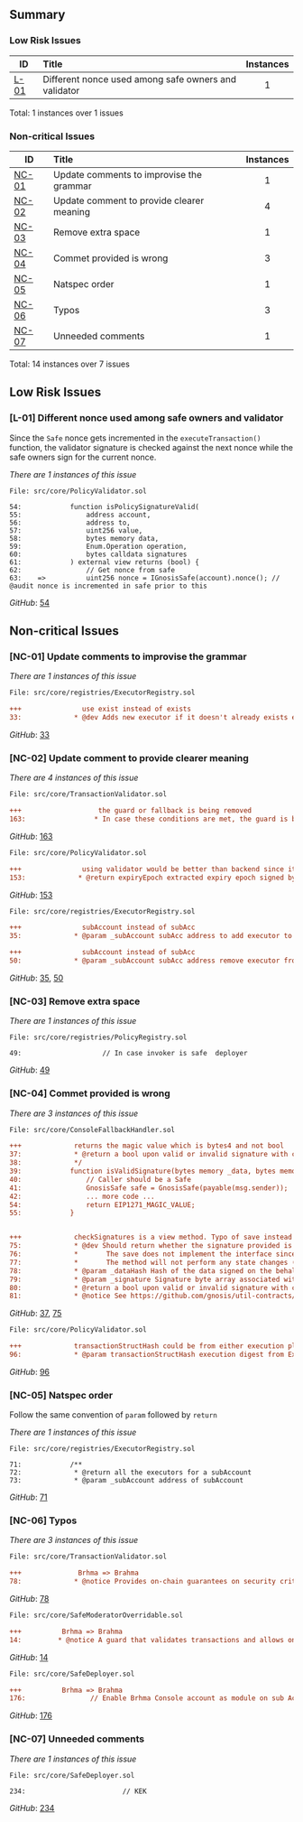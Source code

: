 ## Summary

### Low Risk Issues


|ID|Title|Instances|
|-|:-|:-:|
| [L-01](#l-01-different-nonce-used-among-safe-owners-and-validator)| Different nonce used among safe owners and validator | 1 |


Total: 1 instances over 1 issues

### Non-critical Issues


|ID|Title|Instances|
|-|:-|:-:|
| [NC-01](#nc-01-update-comments-to-improvise-the-grammar)| Update comments to improvise the grammar | 1 |
| [NC-02](#nc-02-update-comment-to-provide-clearer-meaning)| Update comment to provide clearer meaning | 4 |
| [NC-03](#nc-03-remove-extra-space)| Remove extra space | 1 |
| [NC-04](#nc-04-commet-provided-is-wrong)| Commet provided is wrong | 3 |
| [NC-05](#nc-05-natspec-order)| Natspec order | 1 |
| [NC-06](#nc-06-typos)| Typos | 3 |
| [NC-07](#nc-07-unneeded-comments)| Unneeded comments | 1 |


Total: 14 instances over 7 issues

## Low Risk Issues

### [L-01] Different nonce used among safe owners and validator
Since the `Safe` nonce gets incremented in the `executeTransaction()` function, the validator signature is checked against the next nonce while the safe owners sign for the current nonce.

*There are 1 instances of this issue*

```solidity
File: src/core/PolicyValidator.sol

54:            function isPolicySignatureValid(
55:                address account,
56:                address to,
57:                uint256 value,
58:                bytes memory data,
59:                Enum.Operation operation,
60:                bytes calldata signatures
61:            ) external view returns (bool) {
62:                // Get nonce from safe
63:    =>          uint256 nonce = IGnosisSafe(account).nonce(); // @audit nonce is incremented in safe prior to this 

```

*GitHub*: [54](https://github.com/code-423n4/2023-10-brahma/blob/main/contracts/src/core/PolicyValidator.sol#L54-#L63)

## Non-critical Issues

### [NC-01] Update comments to improvise the grammar

*There are 1 instances of this issue*

```diff
File: src/core/registries/ExecutorRegistry.sol

+++               use exist instead of exists
33:             * @dev Adds new executor if it doesn't already exists else reverts with AlreadyExists()

```

*GitHub*: [33](https://github.com/code-423n4/2023-10-brahma/blob/main/contracts/src/core/registries/ExecutorRegistry.sol#L33-#L33)


### [NC-02] Update comment to provide clearer meaning

*There are 4 instances of this issue*

```diff
File: src/core/TransactionValidator.sol

+++                   the guard or fallback is being removed
163:                 * In case these conditions are met, the guard is being removed, return true

```

*GitHub*: [163](https://github.com/code-423n4/2023-10-brahma/blob/main/contracts/src/core/TransactionValidator.sol#L163-#L163)
```diff
File: src/core/PolicyValidator.sol

+++               using validator would be better than backend since it is mentioned so everywhere else
153:             * @return expiryEpoch extracted expiry epoch signed by brahma backend

```

*GitHub*: [153](https://github.com/code-423n4/2023-10-brahma/blob/main/contracts/src/core/PolicyValidator.sol#L153-#L153)
```diff
File: src/core/registries/ExecutorRegistry.sol

+++               subAccount instead of subAcc
35:             * @param _subAccount subAcc address to add executor to

+++               subAccount instead of subAcc
50:             * @param _subAccount subAcc address remove executor from // mns-clearer-comment

```

*GitHub*: [35](https://github.com/code-423n4/2023-10-brahma/blob/main/contracts/src/core/registries/ExecutorRegistry.sol#L35-#L35), [50](https://github.com/code-423n4/2023-10-brahma/blob/main/contracts/src/core/registries/ExecutorRegistry.sol#L50-#L50)


### [NC-03] Remove extra space

*There are 1 instances of this issue*

```solidity
File: src/core/registries/PolicyRegistry.sol

49:                    // In case invoker is safe  deployer

```

*GitHub*: [49](https://github.com/code-423n4/2023-10-brahma/blob/main/contracts/src/core/registries/PolicyRegistry.sol#L49-#L49)


### [NC-04] Commet provided is wrong

*There are 3 instances of this issue*

```diff
File: src/core/ConsoleFallbackHandler.sol

+++             returns the magic value which is bytes4 and not bool
37:             * @return a bool upon valid or invalid signature with corresponding _data
38:             */
39:            function isValidSignature(bytes memory _data, bytes memory _signature) public view override returns (bytes4) {
40:                // Caller should be a Safe
41:                GnosisSafe safe = GnosisSafe(payable(msg.sender));
42:                ... more code ...
54:                return EIP1271_MAGIC_VALUE;
55:            }


+++             checkSignatures is a view method. Typo of save instead of safe. The return type is bytes4 and not bool
75:             * @dev Should return whether the signature provided is valid for the provided data.
76:             *       The save does not implement the interface since `checkSignatures` is not a view method.
77:             *       The method will not perform any state changes (see parameters of `checkSignatures`)
78:             * @param _dataHash Hash of the data signed on the behalf of address(msg.sender)
79:             * @param _signature Signature byte array associated with _dataHash
80:             * @return a bool upon valid or invalid signature with corresponding _dataHash
81:             * @notice See https://github.com/gnosis/util-contracts/blob/bb5fe5fb5df6d8400998094fb1b32a178a47c3a1/contracts/StorageAccessible.sol

```

*GitHub*: [37](https://github.com/code-423n4/2023-10-brahma/blob/main/contracts/src/core/ConsoleFallbackHandler.sol#L37-#L55), [75](https://github.com/code-423n4/2023-10-brahma/blob/main/contracts/src/core/ConsoleFallbackHandler.sol#L75-#L81)
```diff
File: src/core/PolicyValidator.sol

+++             transactionStructHash could be from either execution plugin or from safe's executeTransaction() function 
96:             * @param transactionStructHash execution digest from ExecutorPlugin

```

*GitHub*: [96](https://github.com/code-423n4/2023-10-brahma/blob/main/contracts/src/core/PolicyValidator.sol#L96-#L96)


### [NC-05] Natspec order
Follow the same convention of `param` followed by `return`

*There are 1 instances of this issue*

```solidity
File: src/core/registries/ExecutorRegistry.sol

71:            /**
72:             * @return all the executors for a subAccount
73:             * @param _subAccount address of subAccount

```

*GitHub*: [71](https://github.com/code-423n4/2023-10-brahma/blob/main/contracts/src/core/registries/ExecutorRegistry.sol#L71-#L73)


### [NC-06] Typos
*There are 3 instances of this issue*

```diff
File: src/core/TransactionValidator.sol

+++              Brhma => Brahma
78:             * @notice Provides on-chain guarantees on security critical expected states of a Brhma console account

```

*GitHub*: [78](https://github.com/code-423n4/2023-10-brahma/blob/main/contracts/src/core/TransactionValidator.sol#L78-#L78)
```diff
File: src/core/SafeModeratorOverridable.sol

+++          Brhma => Brahma
14:         * @notice A guard that validates transactions and allows only policy abiding txns, on Brhma console account and can be overriden by removal of guard

```

*GitHub*: [14](https://github.com/code-423n4/2023-10-brahma/blob/main/contracts/src/core/SafeModeratorOverridable.sol#L14-#L14)
```diff
File: src/core/SafeDeployer.sol

+++          Brhma => Brahma
176:                // Enable Brhma Console account as module on sub Account

```

*GitHub*: [176](https://github.com/code-423n4/2023-10-brahma/blob/main/contracts/src/core/SafeDeployer.sol#L176-#L176)


### [NC-07] Unneeded comments
*There are 1 instances of this issue*

```solidity
File: src/core/SafeDeployer.sol

234:                        // KEK

```

*GitHub*: [234](https://github.com/code-423n4/2023-10-brahma/blob/main/contracts/src/core/SafeDeployer.sol#L234-#L234)
